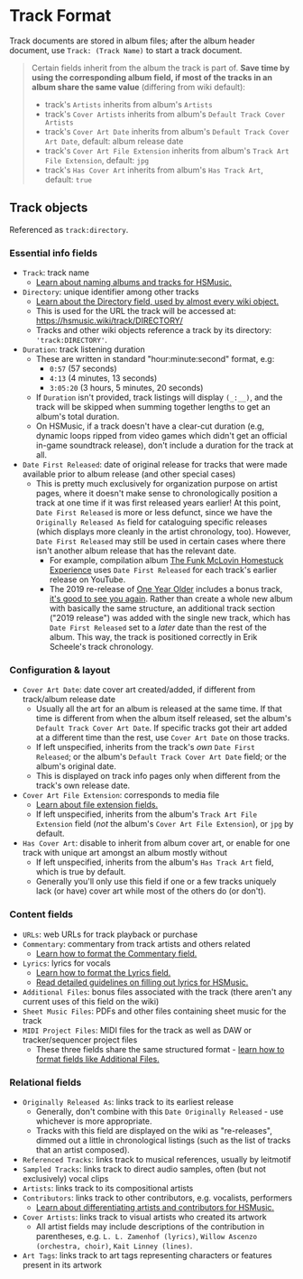 # Track Format

Track documents are stored in album files; after the album header document, use `Track: (Track Name)` to start a track document.

> Certain fields inherit from the album the track is part of. **Save time by using the corresponding album field, if most of the tracks in an album share the same value** (differing from wiki default):
>
> * track's `Artists` inherits from album's `Artists`
> * track's `Cover Artists` inherits from album's `Default Track Cover Artists`
> * track's `Cover Art Date` inherits from album's `Default Track Cover Art Date`, default: album release date
> * track's `Cover Art File Extension` inherits from album's `Track Art File Extension`, default: `jpg`
> * track's `Has Cover Art` inherits from album's `Has Track Art`, default: `true`

## Track objects

Referenced as `track:directory`.

### Essential info fields

* `Track`: track name
  * [Learn about naming albums and tracks for HSMusic.](../guidelines/albums-and-tracks.md#name-albums-and-tracks-according-to-bandcamp-release)
* `Directory`: unique identifier among other tracks
  * [Learn about the Directory field, used by almost every wiki object.](../guidelines/common-fields.md#directory-field)
  * This is used for the URL the track will be accessed at: https://hsmusic.wiki/track/DIRECTORY/
  * Tracks and other wiki objects reference a track by its directory: `'track:DIRECTORY'`.
* `Duration`: track listening duration
  * These are written in standard "hour:minute:second" format, e.g:
    * `0:57` (57 seconds)
    * `4:13` (4 minutes, 13 seconds)
    * `3:05:20` (3 hours, 5 minutes, 20 seconds)
  * If `Duration` isn't provided, track listings will display `(_:__)`, and the track will be skipped when summing together lengths to get an album's total duration.
  * On HSMusic, if a track doesn't have a clear-cut duration (e.g, dynamic loops ripped from video games which didn't get an official in-game soundtrack release), don't include a duration for the track at all.
* `Date First Released`: date of original release for tracks that were made available prior to album release (and other special cases)
  * This is pretty much exclusively for organization purpose on artist pages, where it doesn't make sense to chronologically position a track at one time if it was first released years earlier! At this point, `Date First Released` is more or less defunct, since we have the `Originally Released As` field for cataloguing specific releases (which displays more cleanly in the artist chronology, too). However, `Date First Released` may still be used in certain cases where there isn't another album release that has the relevant date.
    * For example, compilation album [The Funk McLovin Homestuck Experience](https://hsmusic.wiki/album/the-funk-mclovin-homestuck-experience/) uses `Date First Released` for each track's earlier release on YouTube.
    * The 2019 re-release of [One Year Older](https://hsmusic.wiki/album/one-year-older/) includes a bonus track, [it's good to see you again](https://hsmusic.wiki/track/its-good-to-see-you-again/). Rather than create a whole new album with basically the same structure, an additional track section ("2019 release") was added with the single new track, which has `Date First Released` set to a *later* date than the rest of the album. This way, the track is positioned correctly in Erik Scheele's track chronology.

### Configuration & layout

* `Cover Art Date`: date cover art created/added, if different from track/album release date
  * Usually all the art for an album is released at the same time. If that time is different from when the album itself released, set the album's `Default Track Cover Art Date`. If specific tracks got their art added at a different time than the rest, use `Cover Art Date` on those tracks.
  * If left unspecified, inherits from the track's *own* `Date First Released`; or the album's `Default Track Cover Art Date` field; or the album's original date.
  * This is displayed on track info pages only when different from the track's own release date.
* `Cover Art File Extension`: corresponds to media file
  * [Learn about file extension fields.](../common-fields.md#file-extension-fields)
  * If left unspecified, inherits from the album's `Track Art File Extension` field (*not* the album's `Cover Art File Extension`), or `jpg` by default.
* `Has Cover Art`: disable to inherit from album cover art, or enable for one track with unique art amongst an album mostly without
  * If left unspecified, inherits from the album's `Has Track Art` field, which is true by default.
  * Generally you'll only use this field if one or a few tracks uniquely lack (or have) cover art while most of the others do (or don't).

### Content fields

* `URLs`: web URLs for track playback or purchase
* `Commentary`: commentary from track artists and others related
  * [Learn how to format the Commentary field.](../guidelines/common-fields.md#commentary-field)
* `Lyrics`: lyrics for vocals
  * [Learn how to format the Lyrics field.](../guidelines/common-fields.md#lyrics)
  * [Read detailed guidelines on filling out lyrics for HSMusic.](../guidelines/lyrics.md)
* `Additional Files`: bonus files associated with the track (there aren't any current uses of this field on the wiki)
* `Sheet Music Files`: PDFs and other files containing sheet music for the track
* `MIDI Project Files`: MIDI files for the track as well as DAW or tracker/sequencer project files
  * These three fields share the same structured format - [learn how to format fields like Additional Files.](../guidelines/common-fields.md#additional-files-field)

### Relational fields

* `Originally Released As`: links track to its earliest release
  * Generally, don't combine with this `Date Originally Released` - use whichever is more appropriate.
  * Tracks with this field are displayed on the wiki as "re-releases", dimmed out a little in chronological listings (such as the list of tracks that an artist composed).
* `Referenced Tracks`: links track to musical references, usually by leitmotif
* `Sampled Tracks`: links track to direct audio samples, often (but not exclusively) vocal clips
* `Artists`: links track to its compositional artists
* `Contributors`: links track to other contributors, e.g. vocalists, performers
  * [Learn about differentiating artists and contributors for HSMusic.](../guidelines/albums-and-tracks.md#differentiate-between-artists-and-contributors)
* `Cover Artists`: links track to visual artists who created its artwork
  * All artist fields may include descriptions of the contribution in parentheses, e.g. `L. L. Zamenhof (lyrics)`, `Willow Ascenzo (orchestra, choir)`, `Kait Linney (lines)`.
* `Art Tags`: links track to art tags representing characters or features present in its artwork
